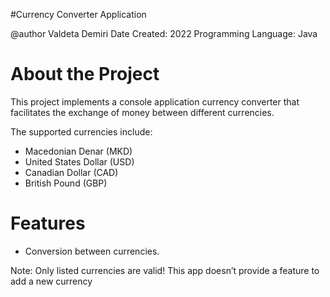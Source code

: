 #Currency Converter Application

@author Valdeta Demiri
Date Created: 2022
Programming Language: Java
 
# About the Project

This project implements a console application currency converter that facilitates the exchange of money between different currencies. 

The supported currencies include:
- Macedonian Denar (MKD)
- United States Dollar (USD)
- Canadian Dollar (CAD)
- British Pound (GBP)

# Features
- Conversion between currencies.

Note: Only listed currencies are valid! This app doesn’t provide a feature to add a new currency
